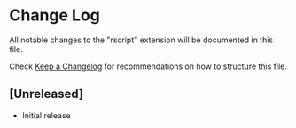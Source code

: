 # Change Log

All notable changes to the "rscript" extension will be documented in this file.

Check [Keep a Changelog](http://keepachangelog.com/) for recommendations on how to structure this file.

## [Unreleased]

- Initial release